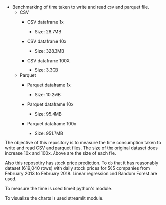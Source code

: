  - Benchmarking of time taken to write and read csv and parquet file.
    - CSV 
        - CSV dataframe 1x
            - Size: 28.7MB

        - CSV dataframe 10x
            - Size: 328.3MB

        - CSV dataframe 100X
            - Size: 3.3GB
    - Parquet
        - Parquet dataframe 1x
            - Size: 10.2MB

        - Parquet dataframe 10x
            - Size: 95.4MB

        - Parquet dataframe 100x
            - Size: 951.7MB

 The objective of this repository is to measure the time consumption taken to write and read CSV and parquet files. The size of the original dataset does increase 10x and 100x. Above are the size of each file. 

 Also this reposotiry has stock price prediction. To do that it has reasonably dataset (619,040 rows) with daily stock prices for 505 companies from February 2013 to February 2018. Linear regression and Random Forest are used. 

  To measure the time is used timeit python's module.

  To visualize the charts is used streamlit module.

  